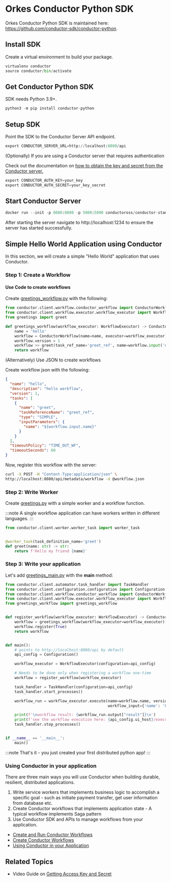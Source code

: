 
# Orkes Conductor Python SDK

Orkes Conductor Python SDK is maintained here: https://github.com/conductor-sdk/conductor-python.

## Install SDK

Create a virtual environment to build your package.

```python
virtualenv conductor
source conductor/bin/activate
```

## Get Conductor Python SDK

SDK needs Python 3.9+.

```python
python3 -m pip install conductor-python
```

## Setup SDK

Point the SDK to the Conductor Server API endpoint.

```python
export CONDUCTOR_SERVER_URL=http://localhost:8080/api
```

(Optionally) If you are using a Conductor server that requires authentication

Check out the documentation on [how to obtain the key and secret from the Conductor server.](https://orkes.io/content/access-control-and-security/applications)

```python
export CONDUCTOR_AUTH_KEY=your_key
export CONDUCTOR_AUTH_SECRET=your_key_secret
```

## Start Conductor Server

```python
docker run --init -p 8080:8080 -p 5000:5000 conductoross/conductor-standalone:3.15.0
```

After starting the server navigate to http://localhost:1234 to ensure the server has started successfully.

## Simple Hello World Application using Conductor

In this section, we will create a simple "Hello World" application that uses Conductor.

### Step 1: Create a Workflow

#### Use Code to create workflows

Create [greetings_workflow.py](https://github.com/conductor-sdk/conductor-python/blob/main/examples/greetings_workflow.py) with the following:

```python
from conductor.client.workflow.conductor_workflow import ConductorWorkflow
from conductor.client.workflow.executor.workflow_executor import WorkflowExecutor
from greetings import greet

def greetings_workflow(workflow_executor: WorkflowExecutor) -> ConductorWorkflow:
    name = 'hello'
    workflow = ConductorWorkflow(name=name, executor=workflow_executor)
    workflow.version = 1
    workflow >> greet(task_ref_name='greet_ref', name=workflow.input('name'))
    return workflow
```

(Alternatively) Use JSON to create workflows

Create workflow json with the following:

```json
{
  "name": "hello",
  "description": "hello workflow",
  "version": 1,
  "tasks": [
    {
      "name": "greet",
      "taskReferenceName": "greet_ref",
      "type": "SIMPLE",
      "inputParameters": {
        "name": "${workflow.input.name}"
      }
    }
  ],
  "timeoutPolicy": "TIME_OUT_WF",
  "timeoutSeconds": 60
}
```

Now, register this workflow with the server:

```bash
curl -X POST -H "Content-Type:application/json" \
http://localhost:8080/api/metadata/workflow -d @workflow.json
```

### Step 2: Write Worker

Create [greetings.py](https://github.com/conductor-sdk/conductor-python/blob/main/examples/greetings.py) with a simple worker and a workflow function.

:::note
A single workflow application can have workers written in different languages.
:::

```python
from conductor.client.worker.worker_task import worker_task


@worker_task(task_definition_name='greet')
def greet(name: str) -> str:
    return f'Hello my friend {name}'
```

### Step 3: Write your application

Let's add [greetings_main.py](https://github.com/conductor-sdk/conductor-python/blob/main/examples/greetings_main.py) with the **main** method:

```python
from conductor.client.automator.task_handler import TaskHandler
from conductor.client.configuration.configuration import Configuration
from conductor.client.workflow.conductor_workflow import ConductorWorkflow
from conductor.client.workflow.executor.workflow_executor import WorkflowExecutor
from greetings_workflow import greetings_workflow


def register_workflow(workflow_executor: WorkflowExecutor) -> ConductorWorkflow:
    workflow = greetings_workflow(workflow_executor=workflow_executor)
    workflow.register(True)
    return workflow


def main():
    # points to http://localhost:8080/api by default
    api_config = Configuration()

    workflow_executor = WorkflowExecutor(configuration=api_config)

    # Needs to be done only when registering a workflow one-time
    workflow = register_workflow(workflow_executor)

    task_handler = TaskHandler(configuration=api_config)
    task_handler.start_processes()

    workflow_run = workflow_executor.execute(name=workflow.name, version=workflow.version,
                                             workflow_input={'name': 'Orkes'})

    print(f'\nworkflow result: {workflow_run.output["result"]}\n')
    print(f'see the workflow execution here: {api_config.ui_host}/execution/{workflow_run.workflow_id}\n')
    task_handler.stop_processes()


if __name__ == '__main__':
    main()
```

:::note
That's it - you just created your first distributed python app!
:::

### Using Conductor in your application

There are three main ways you will use Conductor when building durable, resilient, distributed applications.

1. Write service workers that implements business logic to accomplish a specific goal - such as initiate payment transfer, get user information from database etc.
2. Create Conductor workflows that implements application state - A typical workflow implements Saga pattern
3. Use Conductor SDK and APIs to manage workflows from your application.

- [Create and Run Conductor Workflows](https://github.com/conductor-sdk/conductor-python/blob/main/workers.md)
- [Create Conductor Workflows](https://github.com/conductor-sdk/conductor-python/blob/main/workflows.md)
- [Using Conductor in your Application](https://github.com/conductor-sdk/conductor-python/blob/main/conductor_apps.md)

## Related Topics

- Video Guide on [Getting Access Key and Secret](/content/how-to-videos/access-key-and-secret)